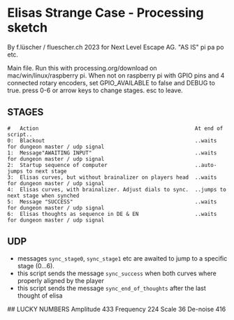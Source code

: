 # Elisas Strange Case - Processing sketch 


By f.lüscher / fluescher.ch 2023 for Next Level Escape AG.
"AS IS" pi pa po etc.

Main file.
Run this with processing.org/download on mac/win/linux/raspberry pi.
When not on raspberry pi with GPIO pins and 4 connected rotary encoders,
  set GPIO_AVAILABLE to false and DEBUG to true.
press 0-6 or arrow keys to change stages.
esc to leave.

## STAGES
```
#   Action                                                  At end of script..
0:  Blackout                                                ..waits for dungeon master / udp signal
1:  Message"AWAITING INPUT"                                 ..waits for dungeon master / udp signal
2:  Startup sequence of computer                            ..auto-jumps to next stage
3:  Elisas curves, but without brainalizer on players head  ..waits for dungeon master / udp signal
4:  Elisas curves, with brainalizer. Adjust dials to sync.  ..jumps to next stage when synched
5:  Message "SUCCESS"                                       ..waits for dungeon master / udp signal
6:  Elisas thoughts as sequence in DE & EN                  ..waits for dungeon master / udp signal
```

## UDP
- messages `sync_stage0`, `sync_stage1` etc are awaited to jump to a specific stage (0...6).
- this script sends the message `sync_success` when both curves where properly aligned by the player
- this script sends the message `sync_end_of_thoughts` after the last thought of elisa

## LUCKY NUMBERS
Amplitude  433
Frequency  224
Scale      36
De-noise   416